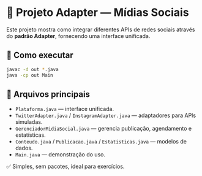# 🧩 Projeto Adapter — Mídias Sociais

Este projeto mostra como integrar diferentes APIs de redes sociais através do **padrão Adapter**, fornecendo uma interface unificada.

## 🚀 Como executar

```bash
javac -d out *.java
java -cp out Main
```

## 📂 Arquivos principais
- `Plataforma.java` — interface unificada.
- `TwitterAdapter.java` / `InstagramAdapter.java` — adaptadores para APIs simuladas.
- `GerenciadorMidiaSocial.java` — gerencia publicação, agendamento e estatísticas.
- `Conteudo.java` / `Publicacao.java` / `Estatisticas.java` — modelos de dados.
- `Main.java` — demonstração do uso.

✅ Simples, sem pacotes, ideal para exercícios.
